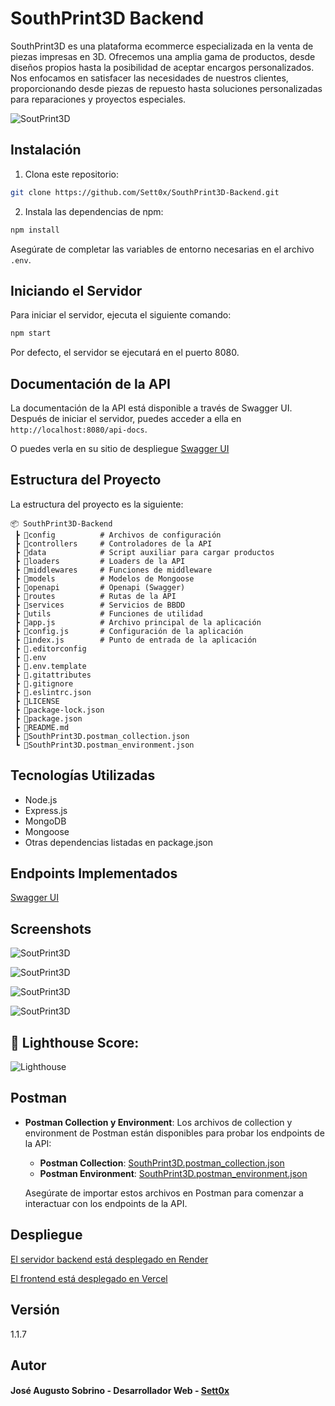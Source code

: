 ﻿# SouthPrint3D Backend

SouthPrint3D es una plataforma ecommerce especializada en la venta de piezas impresas en 3D. Ofrecemos una amplia gama de productos, desde diseños propios hasta la posibilidad de aceptar encargos personalizados. Nos enfocamos en satisfacer las necesidades de nuestros clientes, proporcionando desde piezas de repuesto hasta soluciones personalizadas para reparaciones y proyectos especiales.

![SoutPrint3D](/doc-images/products-page.png)

## Instalación

1. Clona este repositorio:

```bash
git clone https://github.com/Sett0x/SouthPrint3D-Backend.git
```

2. Instala las dependencias de npm:

```bash
npm install
```

Asegúrate de completar las variables de entorno necesarias en el archivo `.env`.

## Iniciando el Servidor

Para iniciar el servidor, ejecuta el siguiente comando:

```bash
npm start
```

Por defecto, el servidor se ejecutará en el puerto 8080.

## Documentación de la API

La documentación de la API está disponible a través de Swagger UI. Después de iniciar el servidor, puedes acceder a ella en `http://localhost:8080/api-docs`.

O puedes verla en su sitio de despliegue [Swagger UI](https://southprint3d.onrender.com/api-docs/)

## Estructura del Proyecto

La estructura del proyecto es la siguiente:

```
📦 SouthPrint3D-Backend
 ┣ 📂config          # Archivos de configuración
 ┣ 📂controllers     # Controladores de la API
 ┣ 📂data            # Script auxiliar para cargar productos
 ┣ 📂loaders         # Loaders de la API
 ┣ 📂middlewares     # Funciones de middleware
 ┣ 📂models          # Modelos de Mongoose
 ┣ 📂openapi         # Openapi (Swagger)
 ┣ 📂routes          # Rutas de la API
 ┣ 📂services        # Servicios de BBDD
 ┣ 📂utils           # Funciones de utilidad
 ┣ 📜app.js          # Archivo principal de la aplicación
 ┣ 📜config.js       # Configuración de la aplicación
 ┣ 📜index.js        # Punto de entrada de la aplicación
 ┣ 📜.editorconfig
 ┣ 📜.env
 ┣ 📜.env.template
 ┣ 📜.gitattributes
 ┣ 📜.gitignore
 ┣ 📜.eslintrc.json
 ┣ 📜LICENSE
 ┣ 📜package-lock.json
 ┣ 📜package.json
 ┣ 📜README.md
 ┣ 📜SouthPrint3D.postman_collection.json
 ┗ 📜SouthPrint3D.postman_environment.json
```

## Tecnologías Utilizadas

- Node.js
- Express.js
- MongoDB
- Mongoose
- Otras dependencias listadas en package.json


## Endpoints Implementados

[Swagger UI](https://southprint3d.onrender.com/api-docs/)

## Screenshots

![SoutPrint3D](/doc-images/landing-page.png)

![SoutPrint3D](/doc-images/product-page.png)

![SoutPrint3D](/doc-images/login-page.png)

![SoutPrint3D](/doc-images/cart-page.png)


## 🚀 Lighthouse Score:

![Lighthouse](doc-images/Lighthouse-mobile.png)

## Postman

- **Postman Collection y Environment**: Los archivos de collection y environment de Postman están disponibles para probar los endpoints de la API:

  - **Postman Collection**: [SouthPrint3D.postman_collection.json](SouthPrint3D.postman_collection.json)
  - **Postman Environment**: [SouthPrint3D.postman_environment.json](SouthPrint3D.postman_environment.json)

  Asegúrate de importar estos archivos en Postman para comenzar a interactuar con los endpoints de la API.

## Despliegue

[El servidor backend está desplegado en Render](https://southprint3d.onrender.com/)

[El frontend está desplegado en Vercel](https://southprint3d.vercel.app/)

## Versión

1.1.7

## Autor

  #### José Augusto Sobrino - Desarrollador Web - [Sett0x](https://github.com/Sett0x)
